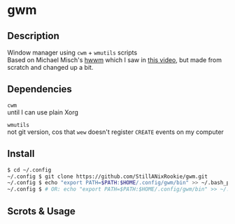 # gwm
## Description

Window manager using `cwm` + `wmutils` scripts  
Based on Michael Misch's [hwwm](https://github.com/halfwit/hwwm) which I saw in
[this video](https://www.youtube.com/watch?v=MSIjqTgtj2c), but made from scratch
and changed up a bit.

## Dependencies

`cwm`  
until I can use plain Xorg

`wmutils`  
not git version, cos that `wew` doesn't register `CREATE` events on my computer

## Install

```bash
$ cd ~/.config
~/.config $ git clone https://github.com/StillANixRookie/gwm.git
~/.config $ echo "export PATH=$PATH:$HOME/.config/gwm/bin" >> ~/.bash_profile
~/.config $ # OR: echo "export PATH=$PATH:$HOME/.config/gwm/bin" >> ~/.profile
```

## Scrots & Usage
